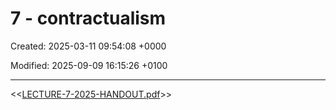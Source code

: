 # 7 - contractualism

Created: 2025-03-11 09:54:08 +0000

Modified: 2025-09-09 16:15:26 +0100

---

<<[LECTURE-7-2025-HANDOUT.pdf](../../../media/LECTURE-7-2025-HANDOUT.pdf)>>


